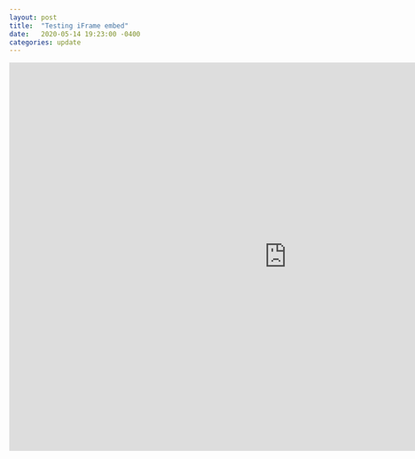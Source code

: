 ```yaml
---
layout: post
title:  "Testing iFrame embed"
date:   2020-05-14 19:23:00 -0400
categories: update
---
```


<IFRAME WIDTH="1000" HEIGHT="700" FRAMEBORDER="0" SRC="https://app.smartsheet.com/b/publish?EQBCT=6216e9cd2ff44616a2f55a503b4f7e81"></IFRAME>
